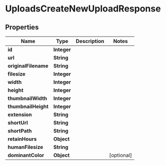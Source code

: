 

# UploadsCreateNewUploadResponse


## Properties

| Name | Type | Description | Notes |
|------------ | ------------- | ------------- | -------------|
|**id** | **Integer** |  |  |
|**url** | **String** |  |  |
|**originalFilename** | **String** |  |  |
|**filesize** | **Integer** |  |  |
|**width** | **Integer** |  |  |
|**height** | **Integer** |  |  |
|**thumbnailWidth** | **Integer** |  |  |
|**thumbnailHeight** | **Integer** |  |  |
|**extension** | **String** |  |  |
|**shortUrl** | **String** |  |  |
|**shortPath** | **String** |  |  |
|**retainHours** | **Object** |  |  |
|**humanFilesize** | **String** |  |  |
|**dominantColor** | **Object** |  |  [optional] |



